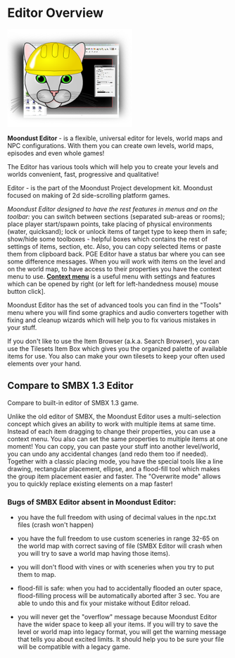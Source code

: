 # Editor Overview

![PgeEditor](Intro/QuickStart/WhatIsPGEEditor.png)

**Moondust Editor** - is a flexible, universal editor for levels,
world maps and NPC configurations. With them you can create own levels,
world maps, episodes and even whole games!

The Editor has various tools which will help you to create your levels
and worlds convenient, fast, progressive and qualitative!

Editor - is the part of the Moondust Project development kit. 
Moondust focused on making of 2d side-scrolling platform games.

_Moondust Editor designed to have the rest features in menus and on the
toolbar:_ you can switch between sections (separated sub-areas or rooms);
place player start/spawn points, take placing of physical environments
(water, quicksand); lock or unlock items of target type to keep them in
safe; show/hide some toolboxes - helpful boxes which contains the rest of
settings of items, section, etc. Also, you can copy selected items or
paste them from clipboard back. PGE Editor have a status bar where
you can see some difference messages. When you will work with items
on the level and on the world map, to have access to their properties
you have the context menu to use. **[Context menu](../../Editing/ContextMenu)** is a useful menu
with settings and features which can be opened by right (or left for
left-handedness mouse) mouse button click\].

Moondust Editor has the set of advanced tools you can find in the "Tools" menu
where you will find some graphics and audio converters together with 
fixing and cleanup wizards which will help you to fix various mistakes in
your stuff. 

<Note type="tip">
If you don't like to use the Item Browser (a.k.a. Search Browser), you can
use the Tilesets Item Box which gives you the organized palette of available 
items for use. You also can make your own tilesets to keep your often used 
elements over your hand.
</Note>

## Compare to SMBX 1.3 Editor

Compare to built-in editor of SMBX 1.3 game.

Unlike the old editor of SMBX, the Moondust Editor uses a multi-selection
concept which gives an ability to work with multiple items at same time.
Instead of each item dragging to change their properties, you can use a 
context menu. You also can set the same properties to multiple items
at one moment! You can copy, you can paste your stuff into another 
level/world, you can undo any accidental changes (and redo them too 
if needed). Together with a classic placing mode, you have the special tools 
like a line drawing, rectangular placement, ellipse, and a flood-fill tool 
which makes the group item placement easier and faster.
The "Overwrite mode" allows you to quickly replace existing elements on 
a map faster!

### Bugs of SMBX Editor absent in Moondust Editor:</u>

- you have the full freedom with using of decimal values in the npc.txt files
(crash won't happen)
- you have the full freedom to use custom sceneries in range 32-65 on the world
map with correct saving of file (SMBX Editor will crash when you will try to save a 
world map having those items).

- you will don't flood with vines or with sceneries when you try
to put them to map.

- flood-fill is safe: when you had to accidentally flooded an outer space,
flood-filling process will be automatically aborted after 3 sec. You are able
to undo this and fix your mistake without Editor reload.

- you will never get the "overflow" message because Moondust Editor 
have the wider space to keep all your items. If you will try to save the level 
or world map into legacy format, you will get the warning message that tells you 
about excited limits. It should help you to be sure your file will be compatible
with a legacy game.


